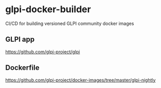 # glpi-docker-builder
CI/CD for building versioned GLPI community docker images

## GLPI app
https://github.com/glpi-project/glpi

## Dockerfile
https://github.com/glpi-project/docker-images/tree/master/glpi-nightly
